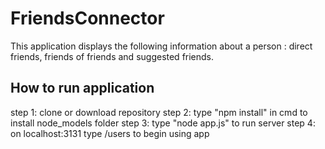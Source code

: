 # FriendsConnector

 This application displays the following information about a person : direct friends, friends of friends and suggested friends.

## How to run application
 step 1: clone or download repository
 step 2: type "npm install" in cmd to install node_models folder
 step 3: type "node app.js" to run server
 step 4: on localhost:3131 type /users to begin using app
